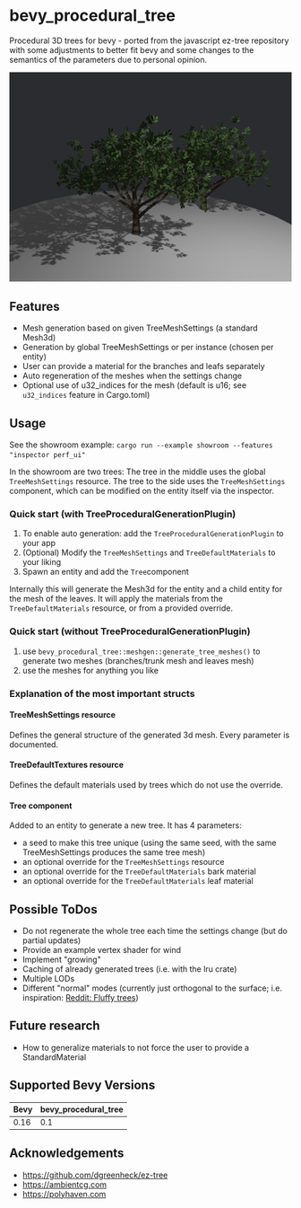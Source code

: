# bevy_procedural_tree
Procedural 3D trees for bevy - ported from the javascript ez-tree repository with some adjustments to better fit bevy and some changes to the semantics of the parameters due to personal opinion.

![Showroom example](/images/showroom.jpg)

## Features
* Mesh generation based on given TreeMeshSettings (a standard Mesh3d)
* Generation by global TreeMeshSettings or per instance (chosen per entity)
* User can provide a material for the branches and leafs separately 
* Auto regeneration of the meshes when the settings change
* Optional use of u32_indices for the mesh (default is u16; see `u32_indices` feature in Cargo.toml)

## Usage
See the showroom example: ```cargo run --example showroom --features "inspector perf_ui"```

In the showroom are two trees: The tree in the middle uses the global `TreeMeshSettings` resource. The tree to the side uses the `TreeMeshSettings` component, which can be modified on the entity itself via the inspector.

### Quick start (with TreeProceduralGenerationPlugin)
1. To enable auto generation: add the `TreeProceduralGenerationPlugin` to your app
2. (Optional) Modify the `TreeMeshSettings` and `TreeDefaultMaterials` to your liking
3. Spawn an entity and add the `Tree`component

Internally this will generate the Mesh3d for the entity and a child entity for the mesh of the leaves. It will apply the materials from the `TreeDefaultMaterials` resource, or from a provided override.

### Quick start (without TreeProceduralGenerationPlugin)
1. use `bevy_procedural_tree::meshgen::generate_tree_meshes()` to generate two meshes (branches/trunk mesh and leaves mesh)
2. use the meshes for anything you like

### Explanation of the most important structs
#### TreeMeshSettings resource
Defines the general structure of the generated 3d mesh. Every parameter is documented.

#### TreeDefaultTextures resource
Defines the default materials used by trees which do not use the override.

#### Tree component
Added to an entity to generate a new tree. It has 4 parameters:
* a seed to make this tree unique (using the same seed, with the same TreeMeshSettings produces the same tree mesh)
* an optional override for the `TreeMeshSettings` resource
* an optional override for the `TreeDefaultMaterials` bark material
* an optional override for the `TreeDefaultMaterials` leaf material

## Possible ToDos
* Do not regenerate the whole tree each time the settings change (but do partial updates)
* Provide an example vertex shader for wind
* Implement "growing"
* Caching of already generated trees (i.e. with the lru crate)
* Multiple LODs
* Different "normal" modes (currently just orthogonal to the surface; i.e. inspiration: [Reddit: Fluffy trees](https://www.reddit.com/r/Unity3D/comments/jhwfkj/fluffy_trees_using_custom_shader_that_turns_quad/))

## Future research
* How to generalize materials to not force the user to provide a StandardMaterial

## Supported Bevy Versions

| Bevy    | bevy_procedural_tree |
| ------- | ----- |
| 0.16    | 0.1   |

## Acknowledgements
* https://github.com/dgreenheck/ez-tree
* https://ambientcg.com
* https://polyhaven.com
